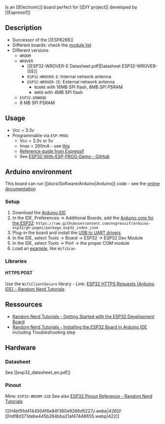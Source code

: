 Is an [[Electronic]] board perfect for [[DIY project]] developed by [[Espressif]]
## Description
- Successor of the [[ESP8266]]
- Different boards: check the [module list](https://www.espressif.com/en/products/modules)
- Different versions
	- `WROOM`
	- `WROVER` 
		- [[ESP32-WROVER-E Datasheet.pdf|Datasheet ESP32-WROVER-(I)E]]
		- `ESP32-WROVER-E`: Internal network antenna
		- `ESP32-WROVER-IE`: External network antenna
			- `N16R8` with 16MB SPI flash, 8MB SPI PSRAM
			- `N4R8` with 4MB SPI flash
	- `ESP32-D0WDQ6`
	- 8 MB SPI PSRAM
## Usage
- Vcc = 3.3v
- Programmable via `ESP-PROG`
	- Vcc = 3.3v or 5v
	- Imax = 260mA - see [this](https://lastminuteengineers.com/esp32-sleep-modes-power-consumption/)
	- [Reference guide from Expressif](https://docs.espressif.com/projects/esp-iot-solution/en/latest/hw-reference/ESP-Prog_guide.html)
	- See [ESP32-With-ESP-PROG-Demo - GitHub](https://github.com/PBearson/ESP32-With-ESP-PROG-Demo)

## Arduino environment
This board can run [[docs/Software/Arduino|Arduino]] code - see the [online documentation](https://docs.espressif.com/projects/arduino-esp32/en/latest/)
### Setup
1. Download the [Arduino IDE](https://www.arduino.cc/en/software)
2. In the IDE, Preferences → Additional Boards, add the [Arduino core for the ESP32](https://github.com/espressif/arduino-esp32): `https://raw.githubusercontent.com/espressif/arduino-esp32/gh-pages/package_esp32_index.json`
3. Plug-in the board and install the [USB to UART drivers](https://www.silabs.com/developers/usb-to-uart-bridge-vcp-drivers?tab=downloads)
4. In the IDE, select Tools → Board → ESP32 → ESP32 Dev Module
5. In the IDE, select Tools → Port → the proper COM module
6. Load an [example](https://github.com/espressif/arduino-esp32/tree/master/libraries), like `WifiScan`
### Libraries
#### HTTPS POST
Use the `WifiClientSecure` library - Link: [ESP32 HTTPS Requests (Arduino IDE) - Random Nerd Tutorials](https://randomnerdtutorials.com/esp32-https-requests/)
## Ressources
- [Random Nerd Tutorials - Getting Started with the ESP32 Development Board](https://randomnerdtutorials.com/getting-started-with-esp32/)
- [Random Nerd Tutorials - Installing the ESP32 Board in Arduino IDE](https://randomnerdtutorials.com/installing-the-esp32-board-in-arduino-ide-windows-instructions/) including Troubleshooting step

## Hardware
### Datasheet
See [[esp32_datasheet_en.pdf]]
### Pinout
Mine: `ESP32-WROOM-32D`
See also [ESP32 Pinout Reference - Random Nerd Tutorials](https://randomnerdtutorials.com/esp32-pinout-reference-gpios/)

![[H4bf91d4144504f6e84f360e9286d5227J.webp|426]]![[Hdf8d371debe445b284bba21af4744865S.webp|422]]
